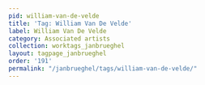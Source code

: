 ```yaml
---
pid: william-van-de-velde
title: 'Tag: William Van De Velde'
label: William Van De Velde
category: Associated artists
collection: worktags_janbrueghel
layout: tagpage_janbrueghel
order: '191'
permalink: "/janbrueghel/tags/william-van-de-velde/"
---
```

